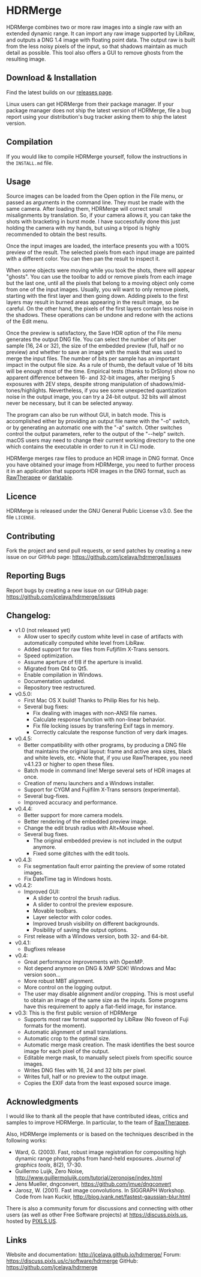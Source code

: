 # HDRMerge

HDRMerge combines two or more raw images into a single raw with an extended dynamic range. It can import any raw image supported by LibRaw, and outputs a DNG 1.4 image with floating point data. The output raw is built from the less noisy pixels of the input, so that shadows maintain as much detail as possible. This tool also offers a GUI to remove ghosts from the resulting image.

## Download & Installation
Find the latest builds on our [releases page](https://github.com/jcelaya/hdrmerge/releases).

Linux users can get HDRMerge from their package manager. If your package manager does not ship the latest version of HDRMerge, file a bug report using your distribution's bug tracker asking them to ship the latest version.

## Compilation
If you would like to compile HDRMerge yourself, follow the instructions in the `INSTALL.md` file.

## Usage
Source images can be loaded from the Open option in the File menu, or passed as arguments in the command line. They must be made with the same camera. After loading them, HDRMerge will correct small misalignments by translation. So, if your camera allows it, you can take the shots with bracketing in burst mode. I have successfully done this just holding the camera with my hands, but using a tripod is highly recommended to obtain the best results.

Once the input images are loaded, the interface presents you with a 100% preview of the result. The selected pixels from each input image are painted with a different color. You can then pan the result to inspect it.

When some objects were moving while you took the shots, there will appear "ghosts". You can use the toolbar to add or remove pixels from each image but the last one, until all the pixels that belong to a moving object only come from one of the input images. Usually, you will want to only remove pixels, starting with the first layer and then going down. Adding pixels to the first layers may result in burned areas appearing in the result image, so be careful. On the other hand, the pixels of the first layers contain less noise in the shadows. These operations can be undone and redone with the actions of the Edit menu.

Once the preview is satisfactory, the Save HDR option of the File menu generates the output DNG file. You can select the number of bits per sample (16, 24 or 32), the size of the embedded preview (full, half or no preview) and whether to save an image with the mask that was used to merge the input files. The number of bits per sample has an important impact in the output file size. As a rule of thumb, the default value of 16 bits will be enough most of the time. Empirical tests (thanks to DrSlony) show no apparent difference between 16- and 32-bit images, after merging 5 exposures with 2EV steps, despite strong manipulation of shadows/mid-tones/highlights. Nevertheless, if you see some unexpected quantization noise in the output image, you can try a 24-bit output. 32 bits will almost never be necessary, but it can be selected anyway.

The program can also be run without GUI, in batch mode. This is accomplished either by providing an output file name with the "-o" switch, or by generating an automatic one with the "-a" switch. Other switches control the output parameters, refer to the output of the "--help" switch. macOS users may need to change their current working directory to the one which contains the executable in order to run it in CLI mode.

HDRMerge merges raw files to produce an HDR image in DNG format. Once you have obtained your image from HDRMerge, you need to further process it in an application that supports HDR images in the DNG format, such as [RawTherapee](https://rawtherapee.com) or [darktable](https://darktable.org). 

## Licence
HDRMerge is released under the GNU General Public License v3.0.
See the file `LICENSE`.

## Contributing
Fork the project and send pull requests, or send patches by creating a new issue on our GitHub page:
https://github.com/jcelaya/hdrmerge/issues

## Reporting Bugs
Report bugs by creating a new issue on our GitHub page:
https://github.com/jcelaya/hdrmerge/issues

## Changelog:
- v1.0 (not released yet)
  - Allow user to specify custom white level in case of artifacts with automatically computed white level from LibRaw.
  - Added support for raw files from Fufjifilm X-Trans sensors.
  - Speed optimization.
  - Assume aperture of f/8 if the aperture is invalid.
  - Migrated from Qt4 to Qt5.
  - Enable compilation in Windows.
  - Documentation updated.
  - Repository tree restructured.
- v0.5.0:
  - First Mac OS X build! Thanks to Philip Ries for his help.
  - Several bug fixes:
    - Fix dealing with images with non-ANSI file names.
    - Calculate response function with non-linear behavior.
    - Fix file locking issues by transfering Exif tags in memory.
    - Correctly calculate the response function of very dark images.
- v0.4.5:
  - Better compatibility with other programs, by producing a DNG file that maintains the original layout: frame and active area sizes, black and white levels, etc. *Note that, if you use RawTherapee, you need v4.1.23 or higher to open these files.
  - Batch mode in command line! Merge several sets of HDR images at once.
  - Creation of menu launchers and a Windows installer.
  - Support for CYGM and Fujifilm X-Trans sensors (experimental).
  - Several bug-fixes.
  - Improved accuracy and performance.
- v0.4.4:
  - Better support for more camera models.
  - Better rendering of the embedded preview image.
  - Change the edit brush radius with Alt+Mouse wheel.
  - Several bug fixes.
    - The original embedded preview is not included in the output anymore.
    - Fixed some glitches with the edit tools.
- v0.4.3:
  - Fix segmentation fault error painting the preview of some rotated images.
  - Fix DateTime tag in Windows hosts.
- v0.4.2:
  - Improved GUI:
    - A slider to control the brush radius.
    - A slider to control the preview exposure.
    - Movable toolbars.
    - Layer selector with color codes.
    - Improved brush visibility on different backgrounds.
    - Posibility of saving the output options.
  - First release with a Windows version, both 32- and 64-bit.
- v0.4.1:
  - Bugfixes release
- v0.4:
  - Great performance improvements with OpenMP.
  - Not depend anymore on DNG & XMP SDK! Windows and Mac version soon...
  - More robust MBT alignment.
  - More control on the logging output.
  - The user may disable alignment and/or cropping. This is most useful to obtain an image of the same size as the inputs. Some programs have this requirement to apply a flat-field image, for instance.
- v0.3: This is the first public version of HDRMerge
  - Supports most raw format supported by LibRaw (No foveon of Fuji formats for the moment).
  - Automatic alignment of small translations.
  - Automatic crop to the optimal size.
  - Automatic merge mask creation. The mask identifies the best source image for each pixel of the output.
  - Editable merge mask, to manually select pixels from specific source images.
  - Writes DNG files with 16, 24 and 32 bits per pixel.
  - Writes full, half or no preview to the output image.
  - Copies the EXIF data from the least exposed source image.

## Acknowledgments
I would like to thank all the people that have contributed ideas, critics and samples to improve HDRMerge. In particular, to the team of [RawTherapee](https://github.com/Beep6581/RawTherapee).

Also, HDRMerge implements or is based on the techniques described in the following works:
- Ward, G. (2003). Fast, robust image registration for compositing high dynamic range photographs from hand-held exposures. *Journal of graphics tools*, 8(2), 17-30.
- Guillermo Luijk, Zero Noise, <http://www.guillermoluijk.com/tutorial/zeronoise/index.html>
- Jens Mueller, dngconvert, <https://github.com/jmue/dngconvert>
- Jarosz, W. (2001). Fast image convolutions. In SIGGRAPH Workshop. Code from Ivan Kuckir, <http://blog.ivank.net/fastest-gaussian-blur.html>

There is also a community forum for discussions and connecting with other users (as well as other Free Software projects) at <https://discuss.pixls.us>, hosted by [PIXLS.US](https://pixls.us).

## Links
Website and documentation: http://jcelaya.github.io/hdrmerge/
Forum: https://discuss.pixls.us/c/software/hdrmerge
GitHub: https://github.com/jcelaya/hdrmerge
